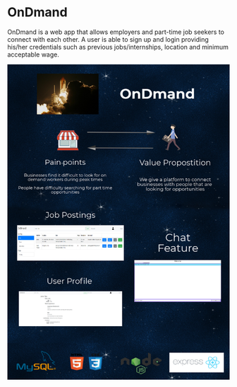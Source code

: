 # OnDmand

OnDmand is a web app that allows employers and part-time job seekers to connect with each other.
A user is able to sign up and login providing his/her credentials such as previous jobs/internships, location and minimum acceptable wage. 


![OnDMand poster](https://raw.githubusercontent.com/andyrobert3/OnDmand-Orbital/master/000.png)

